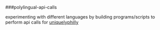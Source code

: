###polylingual-api-calls

experimenting with different languages by building programs/scripts to perform api calls for [uniquelyphilly](http://github.com/josomo/uniquelyphilly)
